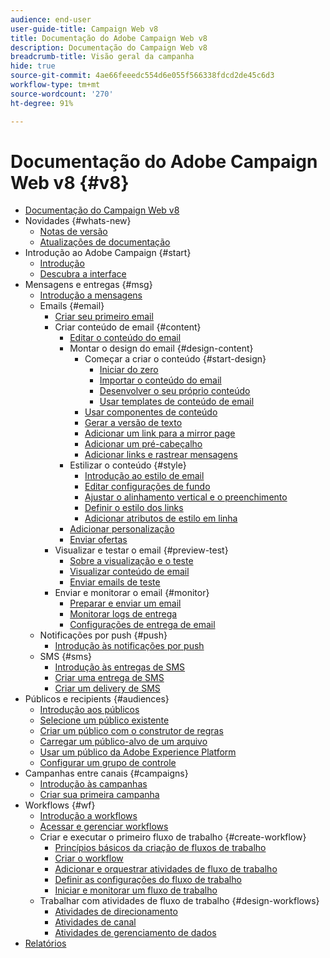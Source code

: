 ```yaml
---
audience: end-user
user-guide-title: Campaign Web v8
title: Documentação do Adobe Campaign Web v8
description: Documentação do Campaign Web v8
breadcrumb-title: Visão geral da campanha
hide: true
source-git-commit: 4ae66feeedc554d6e055f566338fdcd2de45c6d3
workflow-type: tm+mt
source-wordcount: '270'
ht-degree: 91%

---
```



# Documentação do Adobe Campaign Web v8 {#v8}

+ [Documentação do Campaign Web v8](campaign-web-home.md)
+ Novidades {#whats-new}
   + [Notas de versão](rn/release-notes.md)
   + [Atualizações de documentação](rn/documentation-updates.md)
+ Introdução ao Adobe Campaign {#start}
   + [Introdução](get-started/get-started.md)
   + [Descubra a interface](get-started/user-interface.md)
+ Mensagens e entregas {#msg}
   + [Introdução a mensagens](email/gs-messages.md)
   + Emails {#email}
      + [Criar seu primeiro email](email/create-email.md)
      + Criar conteúdo de email {#content}
         + [Editar o conteúdo do email](content/edit-content.md)
         + Montar o design do email {#design-content}
            + Começar a criar o conteúdo {#start-design}
               + [Iniciar do zero ](content/create-email-content.md)
               + [Importar o conteúdo do email](content/existing-content.md)
               + [Desenvolver o seu próprio conteúdo](content/code-content.md)
               + [Usar templates de conteúdo de email](content/email-templates.md)
            + [Usar componentes de conteúdo](content/content-components.md)
            + [Gerar a versão de texto](content/text-version-email.md)
            + [Adicionar um link para a mirror page](content/mirror-page.md)
            + [Adicionar um pré-cabeçalho](content/preheader.md)
            + [Adicionar links e rastrear mensagens](content/message-tracking.md)
         + Estilizar o conteúdo {#style}
            + [Introdução ao estilo de email](content/get-started-email-style.md)
            + [Editar configurações de fundo](content/backgrounds.md)
            + [Ajustar o alinhamento vertical e o preenchimento](content/alignment-and-padding.md)
            + [Definir o estilo dos links](content/styling-links.md)
            + [Adicionar atributos de estilo em linha](content/inline-styling.md)
         + [Adicionar personalização](personalization/personalize.md)
         + [Enviar ofertas](content/offers.md)
      + Visualizar e testar o email {#preview-test}
         + [Sobre a visualização e o teste](preview-test/preview-test.md)
         + [Visualizar conteúdo de email](preview-test/preview-content.md)
         + [Enviar emails de teste](preview-test/proofs.md)
      + Enviar e monitorar o email {#monitor}
         + [Preparar e enviar um email](monitor/prepare-send.md)
         + [Monitorar logs de entrega](monitor/delivery-logs.md)
         + [Configurações de entrega de email](advanced-settings/delivery-settings.md)
   + Notificações por push {#push}
      + [Introdução às notificações por push](push/gs-push.md)
   + SMS {#sms}
      + [Introdução às entregas de SMS](sms/gs-sms.md)
      + [Criar uma entrega de SMS](sms/create-sms.md)
      + [Criar um delivery de SMS ](sms/content-sms.md)
+ Públicos e recipients {#audiences}
   + [Introdução aos públicos](audience/about-audiences.md)
   + [Selecione um público existente](audience/add-audience.md)
   + [Criar um público com o construtor de regras](audience/segment-builder.md)
   + [Carregar um público-alvo de um arquivo](audience/file-audience.md)
   + [Usar um público da Adobe Experience Platform](audience/aep-audience.md)
   + [Configurar um grupo de controle](audience/control-group.md)
+ Campanhas entre canais {#campaigns}
   + [Introdução às campanhas](campaigns/gs-campaigns.md)
   + [Criar sua primeira campanha](campaigns/create-campaigns.md)
+ Workflows {#wf}
   + [Introdução a workflows](workflows/gs-workflows.md)
   + [Acessar e gerenciar workflows](workflows/access-monitor.md)
   + Criar e executar o primeiro fluxo de trabalho {#create-workflow}
      + [Princípios básicos da criação de fluxos de trabalho](workflows/gs-workflow-creation.md)
      + [Criar o workflow](workflows/create-workflow.md)
      + [Adicionar e orquestrar atividades de fluxo de trabalho](workflows/build-workflow.md)
      + [Definir as configurações do fluxo de trabalho](workflows/workflow-settings.md)
      + [Iniciar e monitorar um fluxo de trabalho](workflows/start-monitor-workflows.md)
   + Trabalhar com atividades de fluxo de trabalho {#design-workflows}
      + [Atividades de direcionamento](workflows/targeting-activities.md)
      + [Atividades de canal](workflows/channel-activities.md)
      + [Atividades de gerenciamento de dados](workflows/data-management-activities.md)
+ [Relatórios](reporting/reports.md)

